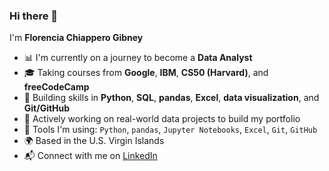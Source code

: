 ### Hi there 👋  
I'm **Florencia Chiappero Gibney**

- 📊 I'm currently on a journey to become a **Data Analyst**
- 🎓 Taking courses from **Google**, **IBM**, **CS50 (Harvard)**, and **freeCodeCamp**
- 🌱 Building skills in **Python**, **SQL**, **pandas**, **Excel**, **data visualization**, and **Git/GitHub**
- 📁 Actively working on real-world data projects to build my portfolio
- 🧰 Tools I'm using: `Python`, `pandas`, `Jupyter Notebooks`, `Excel`, `Git`, `GitHub`
- 🌍 Based in the U.S. Virgin Islands
- 📬 Connect with me on [LinkedIn](https://www.linkedin.com/in/florenciachiappero/)





